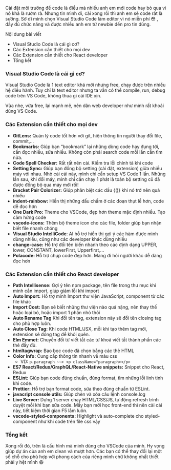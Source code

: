 Cài đặt môi trường để code là điều mà nhiều anh em mới code hay bỏ qua vì nó khá là rườm rà. Nhưng tin mình đi, cài xong rồi thì anh em sẽ code rất là sướng. Sở dĩ mình chọn Visual Studio Code làm editor vì nó miễn phí 😳 , đầy đủ chức năng và được nhiều anh em từ newbie đến pro tin dùng.

Nội dung bài viết

- Visual Studio Code là cái gì cơ?
- Các Extension cần thiết cho mọi dev
- Các Extension cần thiết cho React developer
- Tổng kết

### Visual Studio Code là cái gì cơ?

Visual Studio Code là 1 text editor khá mới nhưng free, chạy được trên nhiều hệ điều hành. Tuy chỉ là text editor nhưng ta vẫn có thể compile, run, debug code trên VS Code, không thua gì cái IDE xịn.

Vừa nhẹ, vừa free, lại mạnh mẽ, nên dân web developer như mình rất khoái dùng VS Code.

### Các Extension cần thiết cho mọi dev

- **GitLens:** Quản lý code tốt hơn với git, hiện thông tin người thay đổi file, commit,…
- **Bookmarks:** Giúp bạn “bookmark” lại những dòng code hay đụng tới, cần đọc nhiều, sửa nhiều. Không còn phải search code mỗi lần cần tìm nữa.
- **Code Spell Checker:** Rất rất nên cài. Kiểm tra lỗi chính tả khi code
- **Setting Sync:** Giúp bạn đồng bộ setting (cài đặt, extension) giữa nhiều máy với nhau. Nhờ cài cái này, mình chỉ cần setup VS Code 1 lần. Những lần sau, khi đổi máy, mình chỉ cần chạy 1 phát là toàn bộ setting cũ đã được đồng bộ qua máy mới rồi!
- **Bracket Pair Colorizer:** Giúp phân biệt các dấu {()} khi nó trở nên quá nhiều
- **indent-rainbow:** Hiển thị những dấu chấm ở các đoạn thụt lề hơn, code dễ đọc hơn
- **One Dark Pro:** Theme cho VSCode, đẹp hơn theme mặc định nhiều. Tạo cảm hứng code
- **vscode-icons:** Thêm bộ theme icon cho các file, folder giúp bạn nhận biết file nhanh chóng
- **Visual Studio IntelliCode**: AI hỗ trợ hiển thị gợi ý các hàm được mình dùng nhiều, cũng như các developer khác dùng nhiều
- **change-case:** Hỗ trợ đổi tên biến nhanh theo các định dạng UPPER, lower, CONSTANT, lowerFirst, Upperfirst,...
- **Polacode:** Hỗ trợ chụp code đẹp hơn. Mang đi hỏi người khác dễ dàng đọc hơn

### Các Extension cần thiết cho React developer

- **Path Intellisense:** Gợi ý tên npm package, tên file trong thư mục khi mình cần import, giúp giảm lỗi khi import
- **Auto Import:** Hỗ trợ mình Import thư viện JavaScript, component từ các file khác
- **Import Cost:** Bạn sẽ biết những thư viện nào quá nặng, nên thay thế hoặc loại bỏ, hoặc import 1 phần nhỏ thôi
- **Auto Rename Tag** Khi đổi tên tag, extension này sẽ đổi tên closing tag cho phù hợp luôn.
- **Auto Close Tag:** Khi code HTML/JSX, mỗi khi tạo thêm tag mới, extension sẽ đóng tag để khỏi quên.
- **Elm Emmet:** Chuyển đổi từ viết tắt các từ khoá viết tắt thành phần các thẻ đầy đủ.
- **htmltagwrap:** Bao bọc code đã chọn bằng các thẻ HTML
- **Color Info:** Cung cấp thông tin nhanh về màu css
  - VD: `p.paragraph ~~> <p className="paragraph></p>`
- **ES7 React/Redux/GraphQL/React-Native snippets:** Snippet cho React, Redux
- **ESLint:** Giúp bạn code đúng chuẩn, đúng format, tìm những lỗi linh tinh khi code.
- **Prettier:** Hỗ trợ bạn format code, sửa theo đúng chuẩn từ ESLint.
- **javacript console utils:** Giúp chèn và xóa câu lệnh console.log
- **Live Server:** Dựng 1 server chạy HTML/CSS/JS, tự động refresh trình duyệt mỗi khi bạn sửa code. Mấy bạn mới học front-end thì nên cài cái này, tiết kiệm thời gian F5 lắm luôn.
- **vscode-styled-components:** Highlight và auto-complete cho styled-component như khi code trên file css vậy

### Tổng kết

Xong rồi đó, trên là cấu hình mà mình dùng cho VSCode của mình. Hy vọng giúp dự án của anh em clean và mượt hơn. Các bạn có thể thay đổi lại một số chỗ cho phù hợp với phong cách của riêng mình chứ không nhất thiết phải y hệt mình 😆
